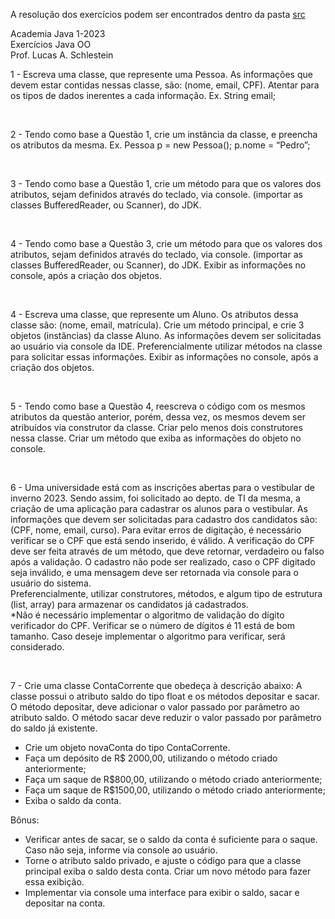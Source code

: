 A resolução dos exercícios podem ser encontrados dentro da pasta <a href="https://github.com/fabianojunior139/Academia-Java-Atos/tree/main/Back-end/Exercicio1_POO/src">src</a>

Academia Java 1-2023 <br>
Exercícios Java OO <br>
Prof. Lucas A. Schlestein <br>

1 - Escreva uma classe, que represente uma Pessoa. As informações que devem estar contidas
nessas classe, são: (nome, email, CPF). Atentar para os tipos de dados inerentes a cada
informação.
Ex. String email;

<br>

2 - Tendo como base a Questão 1, crie um instância da classe, e preencha os atributos da
mesma.
Ex.
Pessoa p = new Pessoa();
p.nome = “Pedro”;

<br>

3 - Tendo como base a Questão 1, crie um método para que os valores dos atributos, sejam
definidos através do teclado, via console. (importar as classes BufferedReader, ou Scanner), do
JDK.

<br>


4 - Tendo como base a Questão 3, crie um método para que os valores dos atributos, sejam
definidos através do teclado, via console. (importar as classes BufferedReader, ou Scanner), do
JDK. Exibir as informações no console, após a criação dos objetos.

<br>


4 - Escreva uma classe, que represente um Aluno. Os atributos dessa classe são: (nome, email,
matrícula). Crie um método principal, e crie 3 objetos (instâncias) da classe Aluno. As informações
devem ser solicitadas ao usuário via console da IDE. Preferencialmente utilizar métodos na classe
para solicitar essas informações. Exibir as informações no console, após a criação dos objetos.

<br>


5 - Tendo como base a Questão 4, reescreva o código com os mesmos atributos da questão
anterior, porém, dessa vez, os mesmos devem ser atribuídos via construtor da classe. Criar pelo
menos dois construtores nessa classe. Criar um método que exiba as informações do objeto no
console.

<br>


6 - Uma universidade está com as inscrições abertas para o vestibular de inverno 2023. Sendo
assim, foi solicitado ao depto. de TI da mesma, a criação de uma aplicação para cadastrar os
alunos para o vestibular. As informações que devem ser solicitadas para cadastro dos candidatos
são: (CPF, nome, email, curso). Para evitar erros de digitação, é necessário verificar se o CPF que
está sendo inserido, é válido. A verificação do CPF deve ser feita através de um método, que deve
retornar, verdadeiro ou falso após a validação. O cadastro não pode ser realizado, caso o CPF
digitado seja inválido, e uma mensagem deve ser retornada via console para o usuário do
sistema. <br>
Preferencialmente, utilizar construtores, métodos, e algum tipo de estrutura (list, array) para
armazenar os candidatos já cadastrados. <br>
*Não é necessário implementar o algoritmo de validação do dígito verificador do CPF. Verificar se
o número de dígitos é 11 está de bom tamanho. Caso deseje implementar o algoritmo para
verificar, será considerado.

<br>


7 - Crie uma classe ContaCorrente que obedeça à descrição abaixo:
A classe possui o atributo saldo do tipo float e os métodos depositar e sacar.
O método depositar, deve adicionar o valor passado por parâmetro ao atributo saldo.
O método sacar deve reduzir o valor passado por parâmetro do saldo já existente.
- Crie um objeto novaConta do tipo ContaCorrente.
- Faça um depósito de R$ 2000,00, utilizando o método criado anteriormente;
- Faça um saque de R$800,00, utilizando o método criado anteriormente;
- Faça um saque de R$1500,00, utilizando o método criado anteriormente;
- Exiba o saldo da conta.

Bônus:
- Verificar antes de sacar, se o saldo da conta é suficiente para o saque. Caso não seja, informe via
console ao usuário.
- Torne o atributo saldo privado, e ajuste o código para que a classe principal exiba o saldo desta
conta. Criar um novo método para fazer essa exibição.
- Implementar via console uma interface para exibir o saldo, sacar e depositar na conta.
